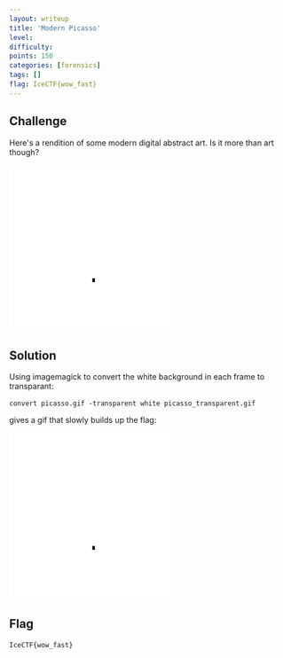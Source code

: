 ```yaml
---
layout: writeup
title: 'Modern Picasso'
level:
difficulty:
points: 150
categories: [forensics]
tags: []
flag: IceCTF{wow_fast}
---
```

## Challenge

Here's a rendition of some modern digital abstract art. Is it more than
art though?

![](writeupfiles/picasso.gif)

## Solution

Using imagemagick to convert the white background in each frame to
transparant:

    convert picasso.gif -transparent white picasso_transparent.gif

gives a gif that slowly builds up the flag:

![](writeupfiles/picasso_transparent.gif)

## Flag

    IceCTF{wow_fast}

